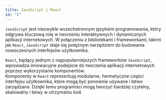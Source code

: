 ```yaml
---
title: JavaScript i React
id: "1"
---
```


`JavaScript` jest niezwykle wszechstronnym językiem programowania, który odgrywa kluczową rolę w tworzeniu interaktywnych i dynamicznych aplikacji internetowych. W połączeniu z bibliotekami i frameworkami, takimi jak `React`, `JavaScript` staje się potężnym narzędziem do budowania nowoczesnych interfejsów użytkownika.


`React`, będący jednym z najpopularniejszych frameworków `JavaScript`, wprowadza innowacyjne podejście do tworzenia aplikacji internetowych poprzez wykorzystanie komponentów.\
Komponenty w `React` reprezentują modularne, hermetyczne części interfejsu użytkownika, które mogą być ponownie używane i łatwo zarządzane. Dzięki temu programiści mogą tworzyć bardziej czytelny, skalowalny i łatwy w utrzymaniu kod.


